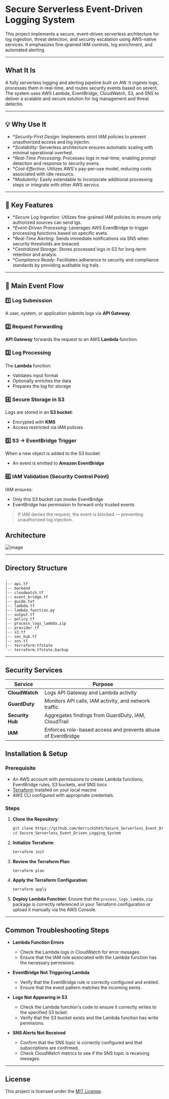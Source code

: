 #  Secure Serverless Event-Driven Logging System
This project implements a secure, event-driven serverless architecture for log ingestion, threat detection, and security escalation using AWS-native services. It emphasizes fine-grained IAM controls, log enrichment, and automated alerting

---

##  What It Is
A fully serverless logging and alerting pipeline built on AW. It ingests logs, processes them in real-time, and routes security events based on severit. The system uses AWS Lambda, EventBridge, CloudWatch, S3, and SNS to deliver a scalable and secure solution for log management and threat detectio.

---

## 💡 Why Use It

- **Security-First Design*: Implements strict IAM policies to prevent unauthorized access and log injectin.
- **Scalability*: Serverless architecture ensures automatic scaling with minimal operational overhed.
- **Real-Time Processing*: Processes logs in real-time, enabling prompt detection and response to security evens.
- **Cost-Effective*: Utilizes AWS's pay-per-use model, reducing costs associated with idle resourcs.
- **Modularity*: Easily extendable to incorporate additional processing steps or integrate with other AWS servics.

---

## 🌟 Key Features

- **Secure Log Ingestion*: Utilizes fine-grained IAM policies to ensure only authorized sources can send lgs.
- **Event-Driven Processing*: Leverages AWS EventBridge to trigger processing functions based on specific evets.
- **Real-Time Alerting*: Sends immediate notifications via SNS when security thresholds are breaced.
- **Centralized Storage*: Stores processed logs in S3 for long-term retention and analyis.
- **Compliance Ready*: Facilitates adherence to security and compliance standards by providing auditable log trals.

---

## 🔁 Main Event Flow

### 1️⃣ Log Submission
A user, system, or application submits logs via **API Gateway**.

### 2️⃣ Request Forwarding
**API Gateway** forwards the request to an AWS **Lambda** function.

### 3️⃣ Log Processing
The **Lambda** function:
- Validates input format
- Optionally enriches the data
- Prepares the log for storage

### 4️⃣ Secure Storage in S3
Logs are stored in an **S3 bucket**:
- Encrypted with **KMS**
- Access restricted via IAM policies

### 5️⃣ S3 → EventBridge Trigger
When a new object is added to the S3 bucket:
- An event is emitted to **Amazon EventBridge**

### 6️⃣ IAM Validation (Security Control Point)
IAM ensures:
- Only this S3 bucket can invoke EventBridge
- EventBridge has permission to forward only trusted events

>  If IAM denies the request, the event is blocked — preventing unauthorized log injection.

##  Architecture


![image](https://github.com/user-attachments/assets/1ae6201d-6987-4235-93fa-13c2dfecb460)




---

##  Directory Structure

```text
.
|-- api.tf
|-- backend
|-- cloudwatch.tf
|-- event_bridge.tf
|-- guide.txt
|-- lambda.tf
|-- lambda_function.py
|-- output.tf
|-- policy.tf
|-- process_logs_lambda.zip
|-- provider.tf
|-- s3.tf
|-- sec_hub.tf
|-- sns.tf
|-- terraform.tfstate
`-- terraform.tfstate.backup
```

---

##  Security Services

|    Service       | Purpose |
|------------------|---------|
| **CloudWatch**   | Logs API Gateway and Lambda activity |
| **GuardDuty**    | Monitors API calls, IAM activity, and network traffic |
| **Security Hub** | Aggregates findings from GuardDuty, IAM, CloudTrail |
| **IAM**          | Enforces role-based access and prevents abuse of EventBridge |

##  Installation & Setup

### Prerequisite

- An AWS account with permissions to create Lambda functions, EventBridge rules, S3 buckets, and SNS toics
- [Terraform](https://www.terraform.io/downloads.html) installed on your local macine
- AWS CLI configured with appropriate credentals.

### Steps

1. **Clone the Repository**:
   ```bash
   git clone https://github.com/derrickSh43/Secure_Serverless_Event_Driven_Logging_System.git
   cd Secure_Serverless_Event_Driven_Logging_System
   ```

2. **Initialize Terraform**:
   ```bash
   terraform init
   ```

3. **Review the Terraform Plan**:
   ```bash
   terraform plan
   ```

4. **Apply the Terraform Configuration**:
   ```bash
   terraform apply
   ```

5. **Deploy Lambda Function**:
   Ensure that the `process_logs_lambda.zip` package is correctly referenced in your Terraform configuration or upload it manually via the AWS Console.

---

##  Common Troubleshooting Steps

- **Lambda Function Errors**
  - Check the Lambda logs in CloudWatch for error mesages.
  - Ensure that the IAM role associated with the Lambda function has the necessary permisions.

- **EventBridge Not Triggering Lambda**
  - Verify that the EventBridge rule is correctly configured and enbled.
  - Ensure that the event pattern matches the incoming eents.

- **Logs Not Appearing in S3**
  - Check the Lambda function's code to ensure it correctly writes to the specified S3 bcket.
  - Verify that the S3 bucket exists and the Lambda function has write permisions.

- **SNS Alerts Not Received**
  - Confirm that the SNS topic is correctly configured and that subscriptions are confrmed.
  - Check CloudWatch metrics to see if the SNS topic is receiving mesages.

---

##  License

This project is licensed under the [MIT License](LIENSE).
